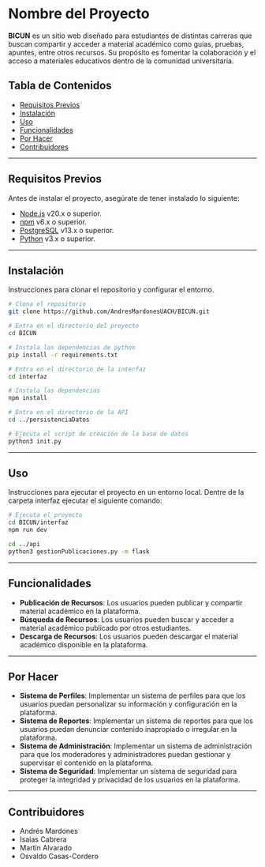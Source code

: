 # Nombre del Proyecto


**BICUN** es un sitio web diseñado para estudiantes de distintas carreras que buscan compartir y acceder a material académico como guías, pruebas, apuntes, entre otros recursos. Su propósito es fomentar la colaboración y el acceso a materiales educativos dentro de la comunidad universitaria.

## Tabla de Contenidos

- [Requisitos Previos](#requisitos-previos)
- [Instalación](#instalación)
- [Uso](#uso)
- [Funcionalidades](#funcionalidades)
- [Por Hacer](#por-hacer)
- [Contribuidores](#contribuidores)


---

## Requisitos Previos

Antes de instalar el proyecto, asegúrate de tener instalado lo siguiente:

- [Node.js](https://nodejs.org/) v20.x o superior.
- [npm](https://www.npmjs.com/) v6.x o superior.
- [PostgreSQL](https://www.postgresql.org/download/) v13.x o superior.
- [Python](https://www.python.org/) v3.x o superior.

--- 


## Instalación

Instrucciones para clonar el repositorio y configurar el entorno.

```bash
# Clona el repositorio
git clone https://github.com/AndresMardonesUACH/BICUN.git

# Entra en el directorio del proyecto
cd BICUN

# Instala las dependencias de python
pip install -r requirements.txt

# Entra en el directorio de la interfaz
cd interfaz

# Instala las dependencias
npm install

# Entra en el directorio de la API
cd ../persistenciaDatos

# Ejecuta el script de creación de la base de datos
python3 init.py


```

---

## Uso

Instrucciones para ejecutar el proyecto en un entorno local.
Dentre de la carpeta interfaz ejecutar el siguiente comando:

```bash
# Ejecuta el proyecto
cd BICUN/interfaz
npm run dev

cd ../api
python3 gestionPublicaciones.py -m flask
```

---

## Funcionalidades

- **Publicación de Recursos**: Los usuarios pueden publicar y compartir material académico en la plataforma.
- **Búsqueda de Recursos**: Los usuarios pueden buscar y acceder a material académico publicado por otros estudiantes.
- **Descarga de Recursos**: Los usuarios pueden descargar el material académico disponible en la plataforma.

---

## Por Hacer

- **Sistema de Perfiles**: Implementar un sistema de perfiles para que los usuarios puedan personalizar su información y configuración en la plataforma.
- **Sistema de Reportes**: Implementar un sistema de reportes para que los usuarios puedan denunciar contenido inapropiado o irregular en la plataforma.
- **Sistema de Administración**: Implementar un sistema de administración para que los moderadores y administradores puedan gestionar y supervisar el contenido en la plataforma.
- **Sistema de Seguridad**: Implementar un sistema de seguridad para proteger la integridad y privacidad de los usuarios en la plataforma.

---

## Contribuidores

- Andrés Mardones
- Isaias Cabrera
- Martín Alvarado
- Osvaldo Casas-Cordero